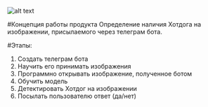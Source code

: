 ![alt text](https://images.immediate.co.uk/production/volatile/sites/2/2016/07/24724.jpg)

#Концепция работы продукта
Определение наличия Хотдога на изображении, присылаемого через телеграм бота.

#Этапы:
1) Создать телеграм бота
2) Научить его принимать изображения
3) Программно открывать изображение, полученное ботом
4) Обучить модель
5) Детектировать Хотдог на изображении
6) Посылать пользователю ответ (да/нет)
